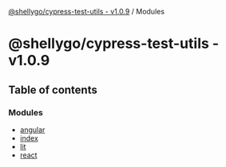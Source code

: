 [@shellygo/cypress-test-utils - v1.0.9](README.md) / Modules

# @shellygo/cypress-test-utils - v1.0.9

## Table of contents

### Modules

- [angular](modules/angular.md)
- [index](modules/index.md)
- [lit](modules/lit.md)
- [react](modules/react.md)
